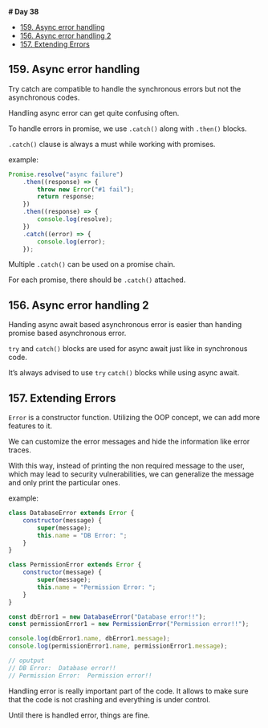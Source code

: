 **# Day 38**

- [159. Async error handling](#159-async-error-handling)
- [156. Async error handling 2](#156-async-error-handling-2)
- [157. Extending Errors](#157-extending-errors)

## 159. Async error handling

Try catch are compatible to handle the synchronous errors but not the asynchronous codes.

Handling async error can get quite confusing often.

To handle errors in promise, we use `.catch()` along with `.then()` blocks.

`.catch()` clause is always a must while working with promises.

example:

```jsx
Promise.resolve("async failure")
	.then((response) => {
		throw new Error("#1 fail");
		return response;
	})
	.then((response) => {
		console.log(resolve);
	})
	.catch((error) => {
		console.log(error);
	});
```

Multiple `.catch()` can be used on a promise chain.

For each promise, there should be `.catch()` attached.

## 156. Async error handling 2

Handing async await based asynchronous error is easier than handing promise based asynchronous error.

`try` and `catch()` blocks are used for async await just like in synchronous code.

It’s always advised to use `try` `catch()` blocks while using async await.

## 157. Extending Errors

`Error` is a constructor function. Utilizing the OOP concept, we can add more features to it.

We can customize the error messages and hide the information like error traces.

With this way, instead of printing the non required message to the user, which may lead to security vulnerabilities, we can generalize the message and only print the particular ones.

example:

```jsx
class DatabaseError extends Error {
	constructor(message) {
		super(message);
		this.name = "DB Error: ";
	}
}

class PermissionError extends Error {
	constructor(message) {
		super(message);
		this.name = "Permission Error: ";
	}
}

const dbError1 = new DatabaseError("Database error!!");
const permissionError1 = new PermissionError("Permission error!!");

console.log(dbError1.name, dbError1.message);
console.log(permissionError1.name, permissionError1.message);

// oputput
// DB Error:  Database error!!
// Permission Error:  Permission error!!
```

Handling error is really important part of the code. It allows to make sure that the code is not crashing and everything is under control.

Until there is handled error, things are fine.
